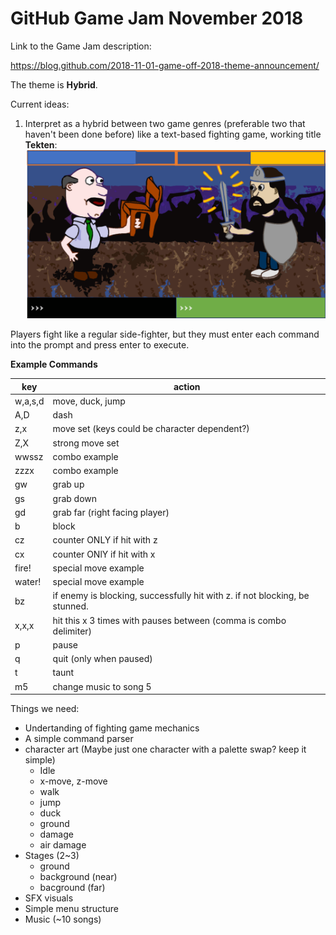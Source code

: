 # GitHub Game Jam November 2018

Link to the Game Jam description:

https://blog.github.com/2018-11-01-game-off-2018-theme-announcement/

The theme is **Hybrid**.

Current ideas:
1. Interpret as a hybrid between two game genres (preferable two that haven't been done before)
 like a text-based fighting game, working title **Tekten**:
 ![Tekten concept scene](/img/texten_concept_scene.png)
 
 Players fight like a regular side-fighter, but they must enter each command into the prompt and press enter to execute.
 
 **Example Commands**
 
 key | action
 ---- | ----
 w,a,s,d | move, duck, jump
 A,D | dash
 z,x | move set (keys could be character dependent?)
 Z,X | strong move set
 wwssz | combo example
 zzzx | combo example
 gw | grab up
 gs | grab down
 gd | grab far (right facing player)
 b | block
 cz | counter ONLY if hit with z
 cx | counter ONlY if hit with x
 fire! | special move example
 water! | special move example
 bz | if enemy is blocking, successfully hit with z. if not blocking, be stunned.
 x,x,x | hit this x 3 times with pauses between (comma is combo delimiter)
 p | pause
 q | quit (only when paused)
 t | taunt
 m5 | change music to song 5

Things we need:
* Undertanding of fighting game mechanics
* A simple command parser
* character art (Maybe just one character with a palette swap? keep it simple)
  * Idle
  * x-move, z-move
  * walk
  * jump
  * duck
  * ground
  * damage
  * air damage
* Stages (2~3)
  * ground
  * background (near)
  * bacground (far)
* SFX visuals
* Simple menu structure
* Music (~10 songs)
